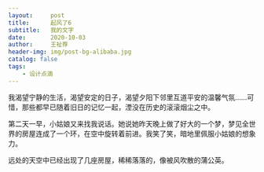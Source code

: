 ```yaml
---
layout:     post
title:      起风了6
subtitle:   我的文字
date:       2020-10-03
author:     王祉荐
header-img: img/post-bg-alibaba.jpg
catalog: false
tags:
    - 设计点滴
---
```


我渴望宁静的生活，渴望安定的日子，渴望夕阳下邻里互道平安的温馨气氛……可惜，那些都早已随着旧日的记忆一起，湮没在历史的滚滚烟尘之中。

第二天一早，小姑娘又来找我说话。她说她昨天晚上做了好大的一个梦，梦见全世界的房屋连成了一个环，在空中旋转着前进。我笑了笑，暗地里佩服小姑娘的想象力。

远处的天空中已经出现了几座房屋，稀稀落落的，像被风吹散的蒲公英。



